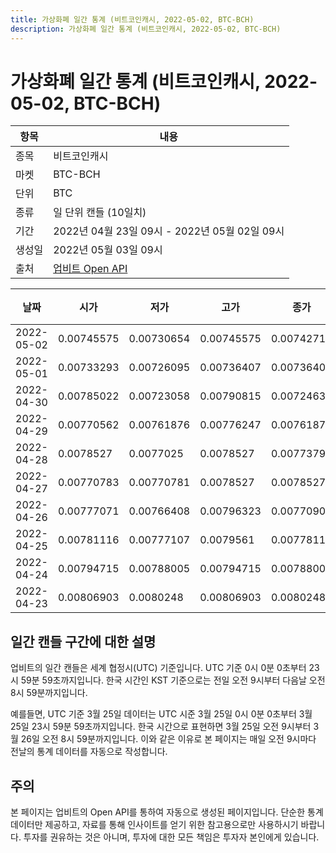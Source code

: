 ```yaml
---
title: 가상화폐 일간 통계 (비트코인캐시, 2022-05-02, BTC-BCH)
description: 가상화폐 일간 통계 (비트코인캐시, 2022-05-02, BTC-BCH)
---
```



가상화폐 일간 통계 (비트코인캐시, 2022-05-02, BTC-BCH)
===

|항목|내용|
|--|--|
|종목|비트코인캐시|
|마켓|BTC-BCH|
|단위|BTC|
|종류|일 단위 캔들 (10일치)|
|기간|2022년 04월 23일 09시 - 2022년 05월 02일 09시|
|생성일|2022년 05월 03일 09시|
|출처|[업비트 Open API](https://docs.upbit.com)|


|날짜|시가|저가|고가|종가|비고|
|--|--|--|--|--|--|
|2022-05-02|0.00745575|0.00730654|0.00745575|0.00742718|    |
|2022-05-01|0.00733293|0.00726095|0.00736407|0.00736407|    |
|2022-04-30|0.00785022|0.00723058|0.00790815|0.00724638|    |
|2022-04-29|0.00770562|0.00761876|0.00776247|0.00761876|    |
|2022-04-28|0.0078527|0.0077025|0.0078527|0.0077379|    |
|2022-04-27|0.00770783|0.00770781|0.0078527|0.0078527|    |
|2022-04-26|0.00777071|0.00766408|0.00796323|0.00770901|    |
|2022-04-25|0.00781116|0.00777107|0.0079561|0.00778117|    |
|2022-04-24|0.00794715|0.00788005|0.00794715|0.00788005|    |
|2022-04-23|0.00806903|0.0080248|0.00806903|0.0080248|    |


일간 캔들 구간에 대한 설명
---


업비트의 일간 캔들은 세계 협정시(UTC) 기준입니다. 
UTC 기준 0시 0분 0초부터 23시 59분 59초까지입니다. 
한국 시간인 KST 기준으로는 전일 오전 9시부터 다음날 오전 8시 59분까지입니다. 


예를들면, UTC 기준 3월 25일 데이터는 UTC 시준 3월 25일 0시 0분 0초부터 3월 25일 23시 59분 59초까지입니다. 
한국 시간으로 표현하면 3월 25일 오전 9시부터 3월 26일 오전 8시 59분까지입니다. 
이와 같은 이유로 본 페이지는 매일 오전 9시마다 전날의 통계 데이터를 자동으로 작성합니다. 


주의
---


본 페이지는 업비트의 Open API를 통하여 자동으로 생성된 페이지입니다. 
단순한 통계 데이터만 제공하고, 자료를 통해 인사이트를 얻기 위한 참고용으로만 사용하시기 바랍니다. 
투자를 권유하는 것은 아니며, 투자에 대한 모든 책임은 투자자 본인에게 있습니다. 
